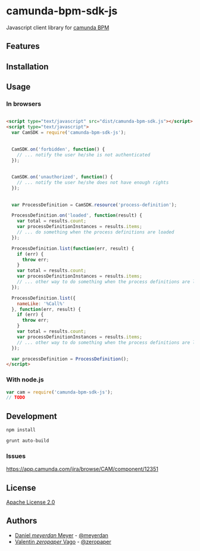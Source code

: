 # camunda-bpm-sdk-js

Javascript client library for [camunda BPM](https://github.com/camunda/camunda-bpm-platform)

## Features


## Installation


## Usage


### In browsers

```HTML

<script type="text/javascript" src="dist/camunda-bpm-sdk.js"></script>
<script type="text/javascript">
  var CamSDK = require('camunda-bpm-sdk-js');
  
  
  CamSDK.on('forbidden', function() {
    // ... notify the user he/she is not authenticated
  });
  
  
  CamSDK.on('unauthorized', function() {
    // ... notify the user he/she does not have enough rights
  });
  
  
  var ProcessDefinition = CamSDK.resource('process-definition');

  ProcessDefinition.on('loaded', function(result) {
    var total = results.count;
    var processDefinitionInstances = results.items;
    // ... do something when the process definitions are loaded
  });

  ProcessDefinition.list(function(err, result) {
    if (err) {
      throw err;
    }
    var total = results.count;
    var processDefinitionInstances = results.items;
    // ... other way to do something when the process definitions are loaded
  });

  ProcessDefinition.list({
    nameLike: '%Call%'
  }, function(err, result) {
    if (err) {
      throw err;
    }
    var total = results.count;
    var processDefinitionInstances = results.items;
    // ... other way to do something when the process definitions are loaded
  });

  var processDefinition = ProcessDefinition();
</script>
```

### With node.js

```js
var cam = require('camunda-bpm-sdk-js');
// TODO
```

## Development

```bash
npm install
```

```bash
grunt auto-build
```

### Issues

https://app.camunda.com/jira/browse/CAM/component/12351


## License

[Apache License 2.0](./LICENSE)

## Authors

 - [Daniel _meyerdan_ Meyer](https://github.com/meyerdan) - [@meyerdan](http://twitter.com/meyerdan)
 - [Valentin _zeropaper_ Vago](https://github.com/zeropaper) - [@zeropaper](http://twitter.com/zeropaper)